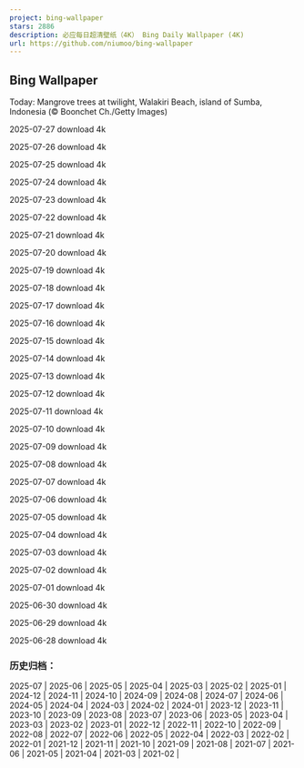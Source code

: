 ```yaml
---
project: bing-wallpaper
stars: 2886
description: 必应每日超清壁纸（4K） Bing Daily Wallpaper (4K)
url: https://github.com/niumoo/bing-wallpaper
---
```


Bing Wallpaper
--------------

Today: Mangrove trees at twilight, Walakiri Beach, island of Sumba, Indonesia (© Boonchet Ch./Getty Images)

2025-07-27 download 4k

2025-07-26 download 4k

2025-07-25 download 4k

2025-07-24 download 4k

2025-07-23 download 4k

2025-07-22 download 4k

2025-07-21 download 4k

2025-07-20 download 4k

2025-07-19 download 4k

2025-07-18 download 4k

2025-07-17 download 4k

2025-07-16 download 4k

2025-07-15 download 4k

2025-07-14 download 4k

2025-07-13 download 4k

2025-07-12 download 4k

2025-07-11 download 4k

2025-07-10 download 4k

2025-07-09 download 4k

2025-07-08 download 4k

2025-07-07 download 4k

2025-07-06 download 4k

2025-07-05 download 4k

2025-07-04 download 4k

2025-07-03 download 4k

2025-07-02 download 4k

2025-07-01 download 4k

2025-06-30 download 4k

2025-06-29 download 4k

2025-06-28 download 4k

### 历史归档：

2025-07 | 2025-06 | 2025-05 | 2025-04 | 2025-03 | 2025-02 | 2025-01 | 2024-12 | 2024-11 | 2024-10 | 2024-09 | 2024-08 | 2024-07 | 2024-06 | 2024-05 | 2024-04 | 2024-03 | 2024-02 | 2024-01 | 2023-12 | 2023-11 | 2023-10 | 2023-09 | 2023-08 | 2023-07 | 2023-06 | 2023-05 | 2023-04 | 2023-03 | 2023-02 | 2023-01 | 2022-12 | 2022-11 | 2022-10 | 2022-09 | 2022-08 | 2022-07 | 2022-06 | 2022-05 | 2022-04 | 2022-03 | 2022-02 | 2022-01 | 2021-12 | 2021-11 | 2021-10 | 2021-09 | 2021-08 | 2021-07 | 2021-06 | 2021-05 | 2021-04 | 2021-03 | 2021-02 |
